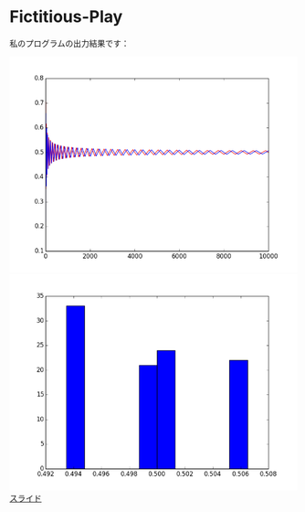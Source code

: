 Fictitious-Play
===============
私のプログラムの出力結果です：

![fictplay.png](fictplay.png)
![fictplay_hist.png](fictplay_hist.png)
[スライド](https://docs.google.com/viewer?url=https://github.com/oyataku1/Fictitious-Play/blob/master/fictplay_slide.pdf?raw=true)
